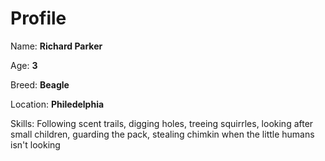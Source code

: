 # Profile

Name: **Richard Parker**

Age: **3**

Breed: **Beagle**

Location: **Philedelphia**

Skills: Following scent trails, digging holes, treeing
squirrles, looking after small children, guarding the pack,
stealing chimkin when the little humans isn't looking